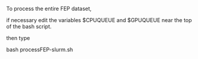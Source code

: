 To process the entire FEP dataset,

if necessary edit the variables $CPUQUEUE and $GPUQUEUE near the top of the bash script. 

then type

bash processFEP-slurm.sh



